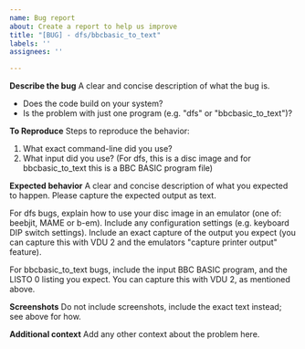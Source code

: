 ```yaml
---
name: Bug report
about: Create a report to help us improve
title: "[BUG] - dfs/bbcbasic_to_text"
labels: ''
assignees: ''

---
```


**Describe the bug**
A clear and concise description of what the bug is.   

- Does the code build on your system?
- Is the problem with just one program (e.g. "dfs" or "bbcbasic_to_text")?

**To Reproduce**
Steps to reproduce the behavior:
1. What exact command-line did you use?
2. What input did you use?  (For dfs, this is a disc image and for bbcbasic_to_text this is a BBC BASIC program file)

**Expected behavior**
A clear and concise description of what you expected to happen.
Please capture the expected output as text.

For dfs bugs, explain how to use your disc image in an emulator (one of: beebjit, MAME or b-em).   Include any configuration settings (e.g. keyboard DIP switch settings).  Include an exact capture of the output you expect (you can capture this with VDU 2 and the emulators "capture printer output" feature).

For bbcbasic_to_text bugs, include the input BBC BASIC program, and the LISTO 0 listing you expect.   You can capture this with VDU 2, as mentioned above.

**Screenshots**
Do not include screenshots, include the exact text instead; see above for how.

**Additional context**
Add any other context about the problem here.
